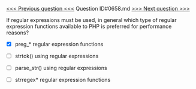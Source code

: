 [<<< Previous question <<<](0657.md)  Question ID#0658.md  [>>> Next question >>>](0659.md) 

If regular expressions must be used, in general which type of regular expression functions available to PHP is preferred for performance reasons?




- [x]  preg_* regular expression functions

- [ ]  strtok() using regular expressions

- [ ]  parse_str() using regular expressions

- [ ]  strregex* regular expression functions

